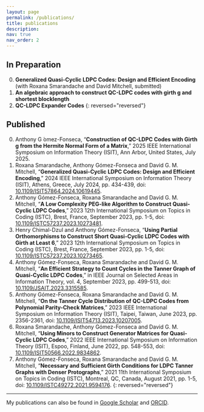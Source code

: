 ```yaml
---
layout: page
permalink: /publications/
title: publications
description:
nav: true
nav_order: 2
---
```


## In Preparation

0. **Generalized Quasi-Cyclic LDPC Codes: Design and Efficient Encoding** (with Roxana Smarandache and David Mitchell, submitted)
0. **An algebraic approach to construct QC-LDPC codes with girth g and shortest blocklength**
0. **QC-LDPC Expander Codes**
{: reversed="reversed"}

## Published

0. Anthony G ́omez-Fonseca, “**Construction of QC-LDPC Codes with Girth g from the Hermite Normal Form of a Matrix**,” 2025 IEEE International Symposium on Information Theory (ISIT), Ann Arbor, United States, July 2025.
0. Roxana Smarandache, Anthony Gómez-Fonseca and David G. M. Mitchell, “**Generalized Quasi-Cyclic LDPC Codes: Design and Efficient Encoding**,” 2024 IEEE International Symposium on Information Theory (ISIT), Athens, Greece, July 2024, pp. 434-439, doi: [10.1109/ISIT57864.2024.10619445](https://ieeexplore.ieee.org/document/10619445).
0. Anthony Gómez-Fonseca, Roxana Smarandache and David G. M. Mitchell, “**A Low Complexity PEG-like Algorithm to Construct Quasi-Cyclic LDPC Codes**,” 2023 12th International Symposium on Topics in Coding (ISTC), Brest, France, September 2023, pp. 1-5, doi: [10.1109/ISTC57237.2023.10273481](https://ieeexplore.ieee.org/document/10273481).
0. Henry Chimal-Dzul and Anthony Gómez-Fonseca, “**Using Partial Orthomorphisms to Construct Short Quasi-Cyclic LDPC Codes with Girth at Least 6**,” 2023 12th International Symposium on Topics in Coding (ISTC), Brest, France, September 2023, pp. 1-5, doi: [10.1109/ISTC57237.2023.10273465](https://ieeexplore.ieee.org/document/10273465).
0. Anthony Gómez-Fonseca, Roxana Smarandache and David G. M. Mitchell, “**An Efficient Strategy to Count Cycles in the Tanner Graph of Quasi-Cyclic LDPC Codes**,” in IEEE Journal on Selected Areas in Information Theory, vol. 4, September 2023, pp. 499-513, doi: [10.1109/JSAIT.2023.3315585](https://ieeexplore.ieee.org/document/10251427).
0. Anthony Gómez-Fonseca, Roxana Smarandache and David G. M. Mitchell, “**On the Tanner Cycle Distribution of QC-LDPC Codes from Polynomial Parity-Check Matrices**,” 2023 IEEE International Symposium on Information Theory (ISIT), Taipei, Taiwan, June 2023, pp. 2356-2361, doi: [10.1109/ISIT54713.2023.10207005](https://ieeexplore.ieee.org/document/10207005).
0. Roxana Smarandache, Anthony Gómez-Fonseca and David G. M. Mitchell, “**Using Minors to Construct Generator Matrices for Quasi-Cyclic LDPC Codes**,” 2022 IEEE International Symposium on Information Theory (ISIT), Espoo, Finland, June 2022, pp. 548-553, doi: [10.1109/ISIT50566.2022.9834862](https://ieeexplore.ieee.org/document/9834862).
0. Anthony Gómez-Fonseca, Roxana Smarandache and David G. M. Mitchell, “**Necessary and Sufficient Girth Conditions for LDPC Tanner Graphs with Denser Protographs**,” 2021 11th International Symposium on Topics in Coding (ISTC), Montreal, QC, Canada, August 2021, pp. 1-5, doi: [10.1109/ISTC49272.2021.9594176](https://ieeexplore.ieee.org/document/9594176).
{: reversed="reversed"}

---

My publications can also be found in [Google Scholar](https://scholar.google.com/citations?user=x1b8qjgAAAAJ&hl=en) and [ORCID](https://orcid.org/0000-0002-3569-9304).
